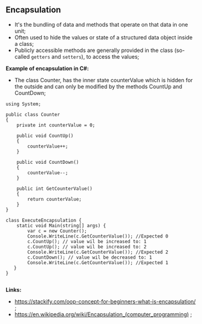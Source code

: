 ## Encapsulation

- It's the bundling of data and methods that operate on that data in one unit;
- Often used to hide the values or state of a structured data object inside a class;
- Publicly accessible methods are generally provided in the class (so-called `getters` and `setters`), to access the values;

**Example of encapsulation in C#:**

- The class Counter, has the inner state counterValue which is hidden for the outside and can only be modified by the methods CountUp and CountDown;

```
using System;

public class Counter
{
	private int counterValue = 0;

	public void CountUp()
	{
		counterValue++;
	}

	public void CountDown()
	{
		counterValue--;
	}

	public int GetCounterValue()
	{
		return counterValue;
	}
}

class ExecuteEncapsulation {
	static void Main(string[] args) {
        var c = new Counter();
        Console.WriteLine(c.GetCounterValue()); //Expected 0
        c.CountUp(); // value wil be increased to: 1
        c.CountUp(); // value wil be increased to: 2
        Console.WriteLine(c.GetCounterValue()); //Expected 2
        c.CountDown(); // value wil be decreased to: 1
        Console.WriteLine(c.GetCounterValue()); //Expected 1
   }
}


```

**Links:**

- https://stackify.com/oop-concept-for-beginners-what-is-encapsulation/ ;
- https://en.wikipedia.org/wiki/Encapsulation_(computer_programming) ;
